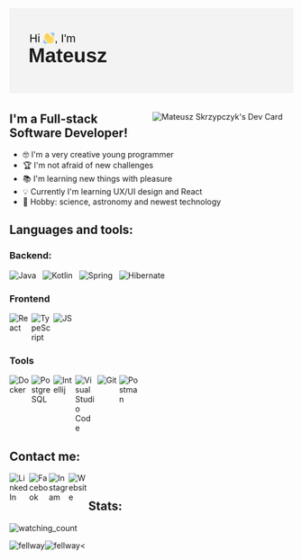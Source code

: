 <img src="header.png" />
<div align="left">
    <a href="https://app.daily.dev/Fellway">
        <img
            align="right"
            src="https://api.daily.dev/devcards/e4e6ae60c15f4dbe93e43ace71e3c45d.png?r=giq"
            width="250"
            alt="Mateusz Skrzypczyk's Dev Card"
        />
    </a>
    <h2>I'm a Full-stack Software Developer!</h2>
    <ul>
        <li>🤓 I'm a very creative young programmer</li>
        <li>🏆 I'm not afraid of new challenges</li>
        <li>📚 I'm learning new things with pleasure</li>
        <li>💡 Currently I'm learning UX/UI design and React</li>
        <li>🚀 Hobby: science, astronomy and newest technology</li>
    </ul>
    <h2>Languages and tools:</h2>
    <h3>Backend:</h3>
    <div>
        <img
            alt="Java"
            width="35px"
            src="https://cdn.freebiesupply.com/logos/large/2x/java-14-logo-png-transparent.png"
        />
        &nbsp;
        <img
            alt="Kotlin"
            width="35px"
            src="https://upload.wikimedia.org/wikipedia/commons/thumb/0/06/Kotlin_Icon.svg/1200px-Kotlin_Icon.svg.png"
        />
        &nbsp;
        <img
            alt="Spring"
            width="35px"
            src="https://cdn.worldvectorlogo.com/logos/spring-3.svg"
        />
        &nbsp;
        <img
            alt="Hibernate"
            width="35px"
            src="https://cdn.worldvectorlogo.com/logos/hibernate.svg"
        />
    </div>
    <h3>Frontend</h3>
    <div style="display: flex">
        <img
            alt="React"
            width="35px"
            src="https://upload.wikimedia.org/wikipedia/commons/thumb/4/47/React.svg/1200px-React.svg.png"
        />
        &nbsp;
        <img
            alt="TypeScript"
            width="35px"
            src="https://cdn.iconscout.com/icon/free/png-256/typescript-1174965.png"
        />
        &nbsp;
        <img
            alt="JS"
            width="35px"
            src="https://upload.wikimedia.org/wikipedia/commons/thumb/9/99/Unofficial_JavaScript_logo_2.svg/1024px-Unofficial_JavaScript_logo_2.svg.png"
        />
    </div>
    <h3>Tools</h3>
    <div style="display: flex">
        <img
            alt="Docker"
            width="35px"
            src="https://icon-library.com/images/social_media_social_media_logo_docker-512.png"
        />
        &nbsp;
        <img
            alt="PostgreSQL"
            width="35px"
            src="https://cdn.iconscout.com/icon/free/png-512/postgresql-226047.png"
        />
        &nbsp;
        <img
            alt="Intellij"
            width="35px"
            src="https://images-wixmp-ed30a86b8c4ca887773594c2.wixmp.com/f/9b5e7dcc-db45-4acb-8078-4f1e40191fe1/dbfye6x-ee5cf816-da93-4428-8cc6-e388e0b45136.png?token=eyJ0eXAiOiJKV1QiLCJhbGciOiJIUzI1NiJ9.eyJzdWIiOiJ1cm46YXBwOiIsImlzcyI6InVybjphcHA6Iiwib2JqIjpbW3sicGF0aCI6IlwvZlwvOWI1ZTdkY2MtZGI0NS00YWNiLTgwNzgtNGYxZTQwMTkxZmUxXC9kYmZ5ZTZ4LWVlNWNmODE2LWRhOTMtNDQyOC04Y2M2LWUzODhlMGI0NTEzNi5wbmcifV1dLCJhdWQiOlsidXJuOnNlcnZpY2U6ZmlsZS5kb3dubG9hZCJdfQ._0zGB33NIE1jhC583GLDwygXr5jsMVwfCaEtBWtWNt0"
        />
        &nbsp;
        <img
            alt="Visual Studio Code"
            width="35px"
            src="https://cdn.worldvectorlogo.com/logos/visual-studio-code-1.svg"
        />
        &nbsp;
        <img
            alt="Git"
            width="35px"
            src="https://upload.wikimedia.org/wikipedia/commons/thumb/3/3f/Git_icon.svg/768px-Git_icon.svg.png"
        />
        &nbsp;
        <img
            alt="Postman"
            width="35px"
            src="https://user-images.githubusercontent.com/7853266/44114706-9c72dd08-9fd1-11e8-8d9d-6d9d651c75ad.png"
        />
    </div>
</div>
<h2>Contact me:</h2>
<a href="https://www.linkedin.com/in/mateusz-skrzypczyk/">
    <img
        align="left"
        alt="LinkedIn"
        width="35px"
        src="https://cdn.freebiesupply.com/logos/large/2x/linkedin-icon-logo-png-transparent.png"
    />
</a>
&nbsp;
<a href="https://www.facebook.com/mateusz.skrzypczyk.9">
    <img
        align="left"
        alt="Facebook"
        width="35px"
        src="https://www.edigitalagency.com.au/wp-content/uploads/Facebook-logo-blue-circle-large-transparent-png.png"
    />
</a>
&nbsp;
<a href="https://www.instagram.com/_matt.dev">
    <img
        align="left"
        alt="Instagram"
        width="35px"
        src="https://upload.wikimedia.org/wikipedia/commons/thumb/e/e7/Instagram_logo_2016.svg/768px-Instagram_logo_2016.svg.png"
    />
</a>

<a href="https://www.mskrzypczyk.dev">
    <img
        align="left"
        alt="Website"
        width="35px"
        src="https://www.freeiconspng.com/thumbs/website-icon/website-icon-11.png"
    />
</a>
<br />
<h2>Stats:</h2>
<img src="https://komarev.com/ghpvc/?username=fellway&color=brightgreen" alt="watching_count" />
<p>
    <img
        align="left"
        src="https://github-readme-stats.vercel.app/api/top-langs?username=fellway&show_icons=true&locale=en&layout=compact"
        alt="fellway"
    />
</p>
  <p align="left" width="100%">
    <img src="https://github-profile-trophy.vercel.app/?username=fellway&no-frame=true&no-bg=true" alt="fellway" /><
    </p>
